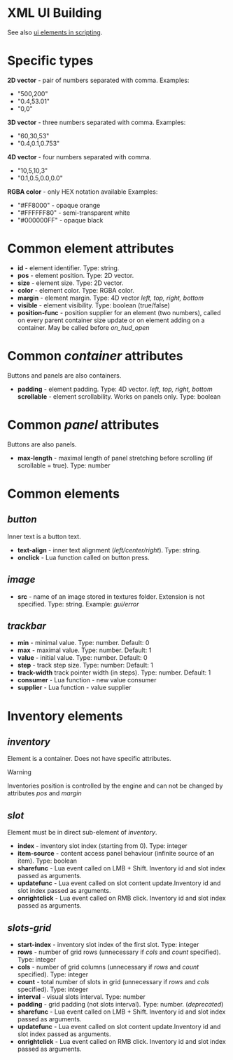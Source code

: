 # XML UI Building

See also [ui elements in scripting](scripting/ui.md).

# Specific types

**2D vector** - pair of numbers separated with comma.
Examples:
- "500,200"
- "0.4,53.01"
- "0,0"

**3D vector** - three numbers separated with comma.
Examples:
- "60,30,53"
- "0.4,0.1,0.753"

**4D vector** - four numbers separated with comma.
- "10,5,10,3"
- "0.1,0.5,0.0,0.0"

**RGBA color** - only HEX notation available
Examples:
- "#FF8000" - opaque orange
- "#FFFFFF80" - semi-transparent white
- "#000000FF" - opaque black

# Common element attributes

- **id** - element identifier. Type: string.
- **pos** - element position. Type: 2D vector.
- **size** - element size. Type: 2D vector.
- **color** - element color. Type: RGBA color.
- **margin** - element margin. Type: 4D vector
  *left, top, right, bottom*
- **visible** - element visibility. Type: boolean (true/false)
- **position-func** - position supplier for an element (two numbers), called on every parent container size update or on element adding on a container. May be called before *on_hud_open*
# Common *container* attributes

Buttons and panels are also containers.

- **padding** - element padding. Type: 4D vector.
  *left, top, right, bottom*
  **scrollable** - element scrollability. Works on panels only. Type: boolean

# Common *panel* attributes

Buttons are also panels.

- **max-length** - maximal length of panel stretching before scrolling (if scrollable = true). Type: number
# Common elements

## *button*

Inner text is a button text.

- **text-align** - inner text alignment (*left/center/right*). Type: string.
- **onclick** - Lua function called on button press.

## *image*

- **src** - name of an image stored in textures folder. Extension is not specified. Type: string.
  Example: *gui/error*

## *trackbar*

- **min** - minimal value. Type: number. Default: 0
- **max** - maximal value. Type: number. Default: 1
- **value** - initial value. Type: number. Default: 0
- **step** - track step size. Type: number: Default: 1
- **track-width** track pointer width (in steps). Type: number. Default: 1
- **consumer** - Lua function - new value consumer
- **supplier** - Lua function - value supplier

# Inventory elements

## *inventory*

Element is a container. Does not have specific attributes.

> [!WARNING]
> Inventories position is controlled by the engine and can not be changed by attributes *pos* and *margin*

## *slot*

Element must be in direct sub-element of *inventory*.
- **index** - inventory slot index (starting from 0). Type: integer
- **item-source** - content access panel behaviour (infinite source of an item). Type: boolean
- **sharefunc** - Lua event called on <btn>LMB</btn> + <btn>Shift</btn>. Inventory id and slot index passed as arguments.
- **updatefunc** - Lua event called on slot content update.Inventory id and slot index passed as arguments.
- **onrightclick** - Lua event called on <btn>RMB</btn> click. Inventory id and slot index passed as arguments.

## *slots-grid*

- **start-index** - inventory slot index of the first slot. Type: integer
- **rows** - number of grid rows (unnecessary if *cols* and *count* specified). Type: integer
- **cols** - number of grid columns (unnecessary if *rows* and *count* specified). Type: integer
- **count** - total number of slots in grid (unnecessary if *rows* and *cols* specified). Type: integer
- **interval** - visual slots interval. Type: number
- **padding** - grid padding (not slots interval). Type: number. (*deprecated*)
- **sharefunc** - Lua event called on <btn>LMB</btn> + <btn>Shift</btn>. Inventory id and slot index passed as arguments.
- **updatefunc** - Lua event called on slot content update.Inventory id and slot index passed as arguments.
- **onrightclick** - Lua event called on <btn>RMB</btn> click. Inventory id and slot index passed as arguments.

